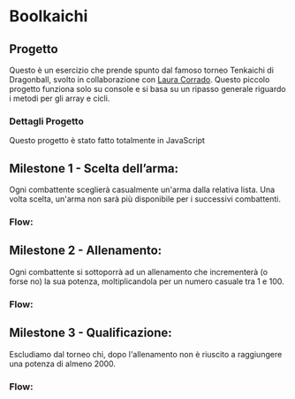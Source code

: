 # Boolkaichi

## Progetto

Questo è un esercizio che prende spunto dal famoso torneo Tenkaichi di Dragonball, svolto in collaborazione con [Laura Corrado](https://github.com/LauraCorrado).
Questo piccolo progetto funziona solo su console e si basa su un ripasso generale riguardo i metodi per gli array e cicli.

### Dettagli Progetto

Questo progetto è stato fatto totalmente in JavaScript

## Milestone 1 - Scelta dell’arma:

Ogni combattente sceglierà casualmente un'arma dalla relativa lista. Una volta scelta, un'arma non sarà più disponibile per i successivi combattenti.

### Flow:

## Milestone 2 - Allenamento:

Ogni combattente si sottoporrà ad un allenamento che incrementerà (o forse no) la sua potenza, moltiplicandola per un numero casuale tra 1 e 100.

### Flow:

## Milestone 3 - Qualificazione:

Escludiamo dal torneo chi, dopo l'allenamento non è riuscito a raggiungere una potenza di almeno 2000.

### Flow:
